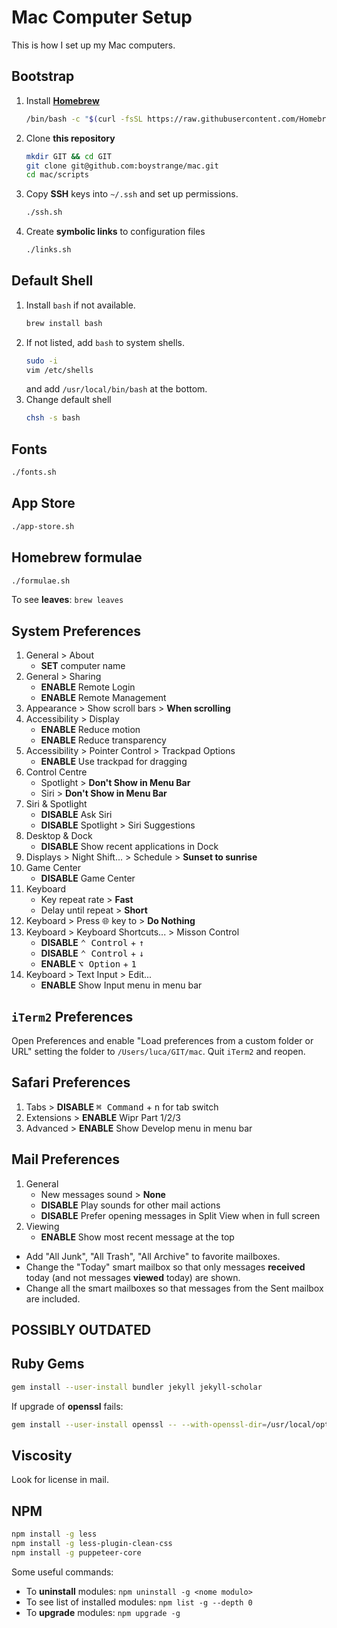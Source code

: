 # Mac Computer Setup

This is how I set up my Mac computers.

## Bootstrap

1. Install **[Homebrew](https://brew.sh)**
   ``` bash
   /bin/bash -c "$(curl -fsSL https://raw.githubusercontent.com/Homebrew/install/HEAD/install.sh)"
   ```
2. Clone **this repository**
   ```bash
   mkdir GIT && cd GIT
   git clone git@github.com:boystrange/mac.git
   cd mac/scripts
   ```
3. Copy **SSH** keys into `~/.ssh` and set up permissions.
   ``` bash
   ./ssh.sh
   ```
4. Create **symbolic links** to configuration files
   ``` bash
   ./links.sh
   ```

## Default Shell

1. Install `bash` if not available.
   ``` bash
   brew install bash
   ```
2. If not listed, add `bash` to system shells.
   ``` bash
   sudo -i
   vim /etc/shells
   ```
   and add `/usr/local/bin/bash` at the bottom.
3. Change default shell
   ``` bash
   chsh -s bash
   ```

## Fonts

``` bash
./fonts.sh
```

## App Store

``` bash
./app-store.sh
```

## Homebrew formulae

``` bash
./formulae.sh
```

To see **leaves**: `brew leaves`

## System Preferences

1. General > About
   * **SET** computer name
2. General > Sharing
   * **ENABLE** Remote Login
   * **ENABLE** Remote Management
3. Appearance > Show scroll bars > **When scrolling**
4. Accessibility > Display
   * **ENABLE** Reduce motion
   * **ENABLE** Reduce transparency
5. Accessibility > Pointer Control > Trackpad Options
   * **ENABLE** Use trackpad for dragging
6. Control Centre
   * Spotlight > **Don't Show in Menu Bar**
   * Siri > **Don't Show in Menu Bar**
7. Siri & Spotlight
   * **DISABLE** Ask Siri
   * **DISABLE** Spotlight > Siri Suggestions
8. Desktop & Dock
   * **DISABLE** Show recent applications in Dock
9. Displays > Night Shift... > Schedule > **Sunset to sunrise**
10. Game Center
	* **DISABLE** Game Center
11. Keyboard
	* Key repeat rate > **Fast**
	* Delay until repeat > **Short**
12. Keyboard > Press 🌐 key to > **Do Nothing**
13. Keyboard > Keyboard Shortcuts... > Misson Control
	* **DISABLE** <kbd>⌃ Control</kbd> + <kbd>↑</kbd>
	* **DISABLE** <kbd>⌃ Control</kbd> + <kbd>↓</kbd>
	* **ENABLE** <kbd>⌥ Option</kbd> + <kbd>1</kbd>
14. Keyboard > Text Input > Edit...
	* **ENABLE** Show Input menu in menu bar

## `iTerm2` Preferences

Open Preferences and enable "Load preferences from a custom folder
or URL" setting the folder to `/Users/luca/GIT/mac`. Quit `iTerm2`
and reopen.

## Safari Preferences

1. Tabs > **DISABLE** <kbd>⌘ Command</kbd> + <kbd>n</kbd> for tab switch
2. Extensions > **ENABLE** Wipr Part 1/2/3
3. Advanced > **ENABLE** Show Develop menu in menu bar

## Mail Preferences

1. General
   * New messages sound > **None**
   * **DISABLE** Play sounds for other mail actions
   * **DISABLE** Prefer opening messages in Split View when in full screen
2. Viewing
   * **ENABLE** Show most recent message at the top

* Add "All Junk", "All Trash", "All Archive" to favorite mailboxes.
* Change the "Today" smart mailbox so that only messages
  **received** today (and not messages **viewed** today) are shown.
* Change all the smart mailboxes so that messages from the Sent
  mailbox are included.

## POSSIBLY OUTDATED

## Ruby Gems

``` bash
gem install --user-install bundler jekyll jekyll-scholar
```

If upgrade of **openssl** fails:

``` bash
gem install --user-install openssl -- --with-openssl-dir=/usr/local/opt/openssl
```

## Viscosity

Look for license in mail.

## NPM

``` bash
npm install -g less
npm install -g less-plugin-clean-css
npm install -g puppeteer-core
```

Some useful commands:

* To **uninstall** modules: `npm uninstall -g <nome modulo>`
* To see list of installed modules: `npm list -g --depth 0`
* To **upgrade** modules: `npm upgrade -g`
